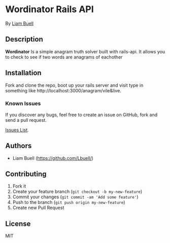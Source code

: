 # Wordinator Rails API

By [Liam Buell](https://github.com/Lbuell/)


## Description
**Wordinator** Is a simple anagram truth solver built with rails-api.  It allows you to check to see if two words are anagrams of eachother

## Installation

Fork and clone the repo, boot up your rails server and visit type in something like http://localhost:3000/anagram/vile&live.


### Known Issues

If you discover any bugs, feel free to create an issue on GitHub, fork and
send a pull request.

[Issues List](https://github.com/lbuell/portfolio/issues).

## Authors

* Liam Buell (https://github.com/Lbuell/)


## Contributing

1. Fork it
2. Create your feature branch (`git checkout -b my-new-feature`)
3. Commit your changes (`git commit -am 'Add some feature'`)
4. Push to the branch (`git push origin my-new-feature`)
5. Create new Pull Request


## License

MIT
